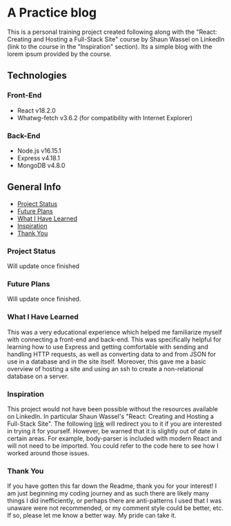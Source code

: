 # A Practice blog
This is a personal training project created following along with the "React: Creating and Hosting a Full-Stack Site" course by Shaun Wassel on LinkedIn (link to the
course in the "Inspiration" section). Its a simple blog with the lorem ipsum provided by the course.

## Technologies
### Front-End
- React v18.2.0
- Whatwg-fetch v3.6.2 (for compatibility with Internet Explorer)

### Back-End
- Node.js v16.15.1
- Express v4.18.1
- MongoDB v4.8.0

## General Info
* [Project Status](#status)
* [Future Plans](#plans)
* [What I Have Learned](#learnings)
* [Inspiration](#inspire)
* [Thank You](#thanks)

### Project Status <a name="status" />
Will update once finished

### Future Plans <a name="plans" />
Will update once finished.

### What I Have Learned <a name="learnings" />
This was a very educational experience which helped me familiarize myself with connecting a front-end and back-end. This was specifically helpful for learning 
how to use Express and getting comfortable with sending and handling HTTP requests, as well as converting data to and from JSON for use in a database and in the site
itself. Moreover, this gave me a basic overview of hosting a site and using an ssh to create a non-relational database on a server.

### Inspiration <a name="inspire" />
This project would not have been possible without the resources available on LinkedIn. In particular Shaun Wassel's "React: Creating and Hosting a Full-Stack Site".
The following <a href="https://www.linkedin.com/learning-login/
share?account=56684793&forceAccount=false&redirect=https%3A%2F%2Fwww.linkedin.com%
2Flearning%2Freact-creating-and-hosting-a-full-stack-site%3Ftrk%3Dshare_ent_url%26shareId%3D0CpniQAxSFKkfyP3IgG26A%253D%253D">link</a> 
will redirect you to it if you are interested in trying it for yourself. However, be warned that it is slightly out of date in certain areas. For example,
body-parser is included with modern React and will not need to be imported. You could refer to the code here to see how I worked around those issues.

### Thank You <a name="thanks" />
If you have gotten this far down the Readme, thank you for your interest! I am just beginning my coding journey and as such there are likely many things I did
inefficiently, or perhaps there are anti-patterns I used that I was unaware were not recommended, or my comment style could be better, etc. If so, please let me know 
a better way. My pride can take it.
